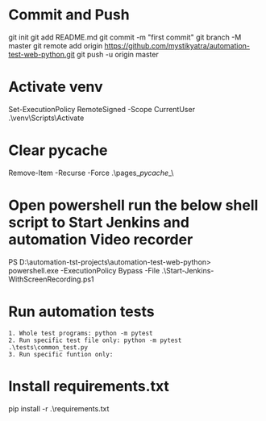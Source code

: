 # Commit and Push
git init
git add README.md
git commit -m "first commit"
git branch -M master
git remote add origin https://github.com/mystikyatra/automation-test-web-python.git
git push -u origin master

# Activate venv
Set-ExecutionPolicy RemoteSigned -Scope CurrentUser
.\venv\Scripts\Activate

# Clear pycache
Remove-Item -Recurse -Force .\pages\__pycache__\

# Open powershell run the below shell script to Start Jenkins and automation Video recorder
PS D:\automation-tst-projects\automation-test-web-python> powershell.exe -ExecutionPolicy Bypass -File .\Start-Jenkins-WithScreenRecording.ps1

# Run automation tests
    1. Whole test programs: python -m pytest
    2. Run specific test file only: python -m pytest .\tests\common_test.py
    3. Run specific funtion only: 

# Install requirements.txt
pip install -r .\requirements.txt